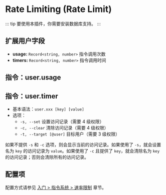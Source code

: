# Rate Limiting (Rate Limit)

::: tip
要使用本插件，你需要安装数据库支持。
:::

## 扩展用户字段

- **usage:** `Record<string, number>` 指令调用次数
- **timers:** `Record<string, number>` 指令调用时间

## 指令：user.usage
## 指令：user.timer

- 基本语法：`user.xxx [key] [value]`
- 选项：
  - `-s, --set` 设置访问记录（需要 4 级权限）
  - `-c, --clear` 清除访问记录（需要 4 级权限）
  - `-t, --target [@user]` 目标用户（需要 3 级权限）

如果不提供 `-s` 和 `-c` 选项，则会显示当前的访问记录。如果使用了 `-s`，就会设置名为 `key` 的访问记录为 `value`。如果使用了 `-c` 且提供了 `key`，就会清除名为 `key` 的访问记录；否则会清除所有的访问记录。

## 配置项

配置方式请参见 [入门 > 指令系统 > 速率限制](../../manual/usage/command.md#速率限制) 章节。
